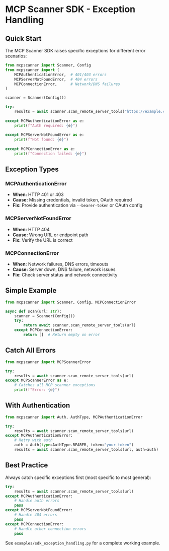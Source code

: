 # MCP Scanner SDK - Exception Handling

## Quick Start

The MCP Scanner SDK raises specific exceptions for different error scenarios:

```python
from mcpscanner import Scanner, Config
from mcpscanner import (
    MCPAuthenticationError,  # 401/403 errors
    MCPServerNotFoundError,  # 404 errors  
    MCPConnectionError,      # Network/DNS failures
)

scanner = Scanner(Config())

try:
    results = await scanner.scan_remote_server_tools("https://example.com/mcp")
    
except MCPAuthenticationError as e:
    print(f"Auth required: {e}")
    
except MCPServerNotFoundError as e:
    print(f"Not found: {e}")
    
except MCPConnectionError as e:
    print(f"Connection failed: {e}")
```

## Exception Types

### MCPAuthenticationError
- **When:** HTTP 401 or 403
- **Cause:** Missing credentials, invalid token, OAuth required
- **Fix:** Provide authentication via `--bearer-token` or OAuth config

### MCPServerNotFoundError
- **When:** HTTP 404
- **Cause:** Wrong URL or endpoint path
- **Fix:** Verify the URL is correct

### MCPConnectionError
- **When:** Network failures, DNS errors, timeouts
- **Cause:** Server down, DNS failure, network issues
- **Fix:** Check server status and network connectivity

## Simple Example

```python
from mcpscanner import Scanner, Config, MCPConnectionError

async def scan(url: str):
    scanner = Scanner(Config())
    try:
        return await scanner.scan_remote_server_tools(url)
    except MCPConnectionError:
        return []  # Return empty on error
```

## Catch All Errors

```python
from mcpscanner import MCPScannerError

try:
    results = await scanner.scan_remote_server_tools(url)
except MCPScannerError as e:
    # Catches all MCP scanner exceptions
    print(f"Error: {e}")
```

## With Authentication

```python
from mcpscanner import Auth, AuthType, MCPAuthenticationError

try:
    results = await scanner.scan_remote_server_tools(url)
except MCPAuthenticationError:
    # Retry with auth
    auth = Auth(type=AuthType.BEARER, token="your-token")
    results = await scanner.scan_remote_server_tools(url, auth=auth)
```

## Best Practice

Always catch specific exceptions first (most specific to most general):

```python
try:
    results = await scanner.scan_remote_server_tools(url)
except MCPAuthenticationError:
    # Handle auth errors
    pass
except MCPServerNotFoundError:
    # Handle 404 errors
    pass
except MCPConnectionError:
    # Handle other connection errors
    pass
```

See `examples/sdk_exception_handling.py` for a complete working example.
